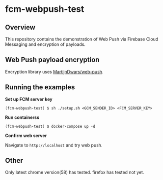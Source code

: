 # fcm-webpush-test

## Overview

This repository contains the demonstration of Web Push via Firebase Cloud Messaging and encryption of payloads.

## Web Push payload encryption

Encryption library uses [MartijnDwars/web-push](https://github.com/MartijnDwars/web-push).

## Running the examples

**Set up FCM server key**

```setup shell
(fcm-webpush-test) $ sh ./setup.sh <GCM_SENDER_ID> <FCM_SERVER_KEY>
```

**Run containerss**

```docker-compose shell
(fcm-webpush-test) $ docker-compose up -d
```

**Confirm web server**

Navigate to `http://localhost` and try web push.

## Other

Only latest chrome version(58) has tested. firefox has tested not yet.
